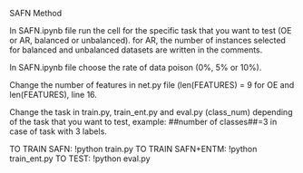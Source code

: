 SAFN Method

In SAFN.ipynb file run the cell for the specific task that you want to test (OE or AR, balanced or unbalanced). for AR, the number of instances selected for balanced and unbalanced datasets are written in the comments.

In SAFN.ipynb file choose the rate of data poison (0%, 5% or 10%).

Change the number of features in net.py file (len(FEATURES) = 9 for OE and len(FEATURES), line 16.

Change the task in train.py, train_ent.py and eval.py (class_num) depending of the task that you want to test, example: ##number of classes##=3 in case of task with 3 labels.

TO TRAIN SAFN: !python train.py 
TO TRAIN SAFN+ENTM: !python train_ent.py 
TO TEST: !python eval.py
